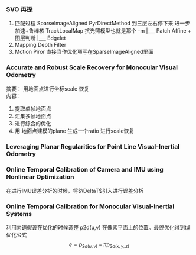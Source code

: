 <!--
 * @Author: Liu Weilong
 * @Date: 2021-02-04 15:39:23
 * @LastEditors: Liu Weilong 
 * @LastEditTime: 2021-02-22 14:44:50
 * @FilePath: /3rd-test-learning/doc/paper/paper-21.2.4-21.2.30/doc.md
 * @Description: 
-->
### SVO 再探
1. 匹配过程
   SparseImageAligned
   PyrDirectMethod 到三层左右停下来 进一步加速+鲁棒核 
   TrackLocalMap 抗光照模型也就是那个 -m 
   |___ Patch Affine + 图层判断
   |___ Edgelet 
2. Mapping
   Depth Filter
3. Motion Piror
   直接当作优化项写在SparseImageAligned里面

### Accurate and Robust Scale Recovery for Monocular Visual Odometry
摘要： 用地面点进行坐标scale 恢复<br>
内容：<br>
1. 提取单帧地面点
2. 汇集多帧地面点
3. 进行综合的优化
4. 用 地面点建模的plane 生成一个ratio 进行scale恢复


### Leveraging Planar Regularities for Point Line Visual-Inertial Odometry



### Online Temporal Calibration of Camera and IMU using Nonlinear Optimization
在进行IMU误差分析的时候，将$\DeltaT$引入进行误差分析

### Online Temporal Calibration for Monocular Visual-Inertial Systems
利用匀速假设在优化的时候调整 p2d(u,v) 在像素平面上的位置。最终优化得到td   <br>
优化公式
$$
   e = p_{2d(u,v)} - \pi{p_{3d(x,y,z)}}
$$
